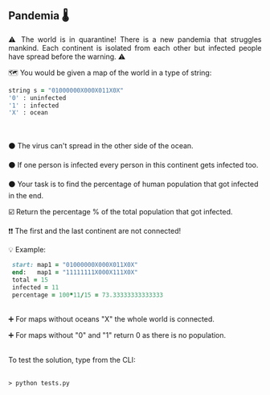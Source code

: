## Pandemia 🌡️
<p align="justify">
⚠️ The world is in quarantine! There is a new pandemia that struggles mankind. Each continent is isolated from each other but infected people have spread before the warning. ⚠️


🗺️ You would be given a map of the world in a type of string:

``` ruby
string s = "01000000X000X011X0X"
'0' : uninfected
'1' : infected
'X' : ocean
```
<br/><br/>
⚫ The virus can't spread in the other side of the ocean.

⚫ If one person is infected every person in this continent gets infected too.

⚫ Your task is to find the percentage of human population that got infected in the end.

☑️ Return the percentage % of the total population that got infected.

❗❗ The first and the last continent are not connected!

💡 Example:
``` ruby
 start: map1 = "01000000X000X011X0X"
 end:   map1 = "11111111X000X111X0X"
 total = 15
 infected = 11
 percentage = 100*11/15 = 73.33333333333333
```
<br/>
➕ For maps without oceans "X" the whole world is connected.

➕ For maps without "0" and "1" return 0 as there is no population.

<br/>
To test the solution, type from the CLI: 
<br/><br/>

    > python tests.py

</p>